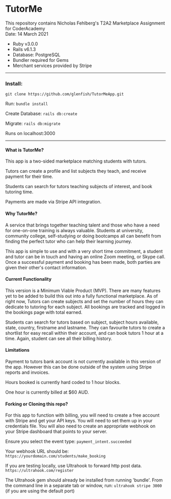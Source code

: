 # TutorMe 

This repository contains Nicholas Fehlberg's T2A2 Marketplace Assignment for CoderAcademy  
Date: 14 March 2021  
* Ruby v3.0.0
* Rails v6.1.3
* Database: PostgreSQL
* Bundler required for Gems
* Merchant services provided by Stripe

____
### Install:  
```git clone https://github.com/glenfish/TutorMeApp.git```

Run: ```bundle install```

Create Database: ```rails db:create```

Migrate: ```rails db:migrate```

Runs on localhost:3000

____

#### What is TutorMe?  
This app is a two-sided marketplace matching students with tutors. 

Tutors can create a profile and list subjects they teach, and receive payment for their time.

Students can search for tutors teaching subjects of interest, and book tutoring time.

Payments are made via Stripe API integration.

#### Why TutorMe? 
A service that brings together teaching talent and those who have a need for one-on-one training is always valuable. Students at university, community college, self-studying or doing bootcamps all can benefit from finding the perfect tutor who can help their learning journey.

This app is simple to use and with a very short time commitment, a student and tutor can be in touch and having an online Zoom meeting, or Skype call. Once a successful payment and booking has been made, both parties are given their other's contact information.

#### Current Functionality
This version is a Minimum Viable Product (MVP). There are many features yet to be added to build this out into a fully functional marketplace. As of right now, Tutors can create subjects and set the number of hours they can dedicate to tutoring for each subject. All bookings are tracked and logged in the bookings page with total earned.

Students can search for tutors based on subject, subject hours available, state, country, firstname and lastname. They can favourite tutors to create a shortlist for easy recall within their account, and can book tutors 1 hour at a time. Again, student can see all their billing history.

#### Limitations
Payment to tutors bank account is not currently available in this version of the app. However this can be done outside of the system using Stripe reports and invoices.

Hours booked is currently hard coded to 1 hour blocks.

One hour is currently billed at $60 AUD.

#### Forking or Cloning this repo?
For this app to function with billing, you will need to create a free account with Stripe and get your API keys. You will need to set them up in your credentials file. You will also need to create an appropriate webhook  on your Stripe dashboard that points to your server.  

Ensure you select the event type: ```payment_intent.succeeded```

Your webhook URL should be:  
```https://yourdomain.com/students/make_booking```

If you are testing locally, use Ultrahook to forward http post data. 
```https://ultrahook.com/register```

The Ultrahook gem should already be installed from running 'bundle'.
From the command line in a separate tab or window, run: ```ultrahook stripe 3000```
(if you are using the default port)